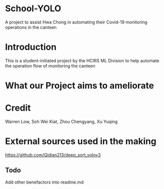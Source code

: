 # School-YOLO
A project to assist Hwa Chong in automating their Covid-19 monitoring operations in the canteen

# Introduction
This is a student-initiated project by the HCIRS ML Division to help automate the operation flow of monitoring the canteen

# What our Project aims to ameliorate




# Credit  
Warren Low, Soh Wei Kiat, Zhou Chengyang, Xu Yuqing


# External sources used in the making  
https://github.com/Qidian213/deep_sort_yolov3
## Todo  
Add other benefactors into readme.md

